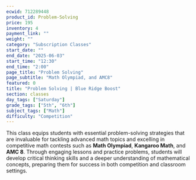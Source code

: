 ```yaml
---
ecwid: 712289448
product_id: Problem-Solving
price: 195
inventory: 4
payment_link: ""
weight: ""
category: "Subscription Classes"
start_date: ""
end_date: "2025-06-03"
start_time: "12:30"
end_time: "2:00"
page_title: "Problem Solving"
page_subtitle: "Math Olympiad, and AMC8"
featured: 0
title: "Problem Solving | Blue Ridge Boost"
section: classes
day_tags: ["Saturday"]
grade_tags: ["5th", "6th"]
subject_tags: ["Math"]
difficulty: "Competition"
---
```

<p>This class equips students with essential problem-solving strategies that are invaluable for tackling advanced math topics and excelling in competitive math contests such as <strong>Math Olympiad</strong>, <strong>Kangaroo Math</strong>, and <strong>AMC 8</strong>. Through engaging lessons and practice problems, students will develop critical thinking skills and a deeper understanding of mathematical concepts, preparing them for success in both competition and classroom settings.</p>
